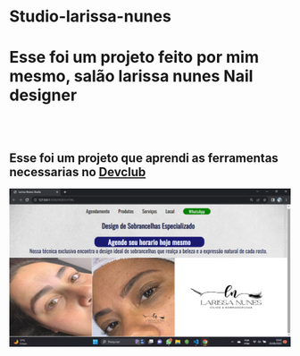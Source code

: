 # Studio-larissa-nunes

<h1> Esse foi um projeto feito por mim mesmo, salão larissa nunes Nail designer</h1>
<br>
<br>
<h2>Esse foi um projeto que aprendi as ferramentas necessarias no <a href="https://rodolfomori.com.br/devclub"> Devclub<a> </h2>

<img src="https://github.com/Weslley-silva23/Studio-larissa-nunes/blob/main/assets/Desktop.png?raw=true">


